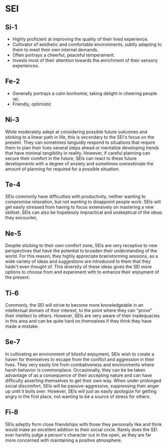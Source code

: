 # SEI

## Si-1

* Highly proficient at improving the quality of their lived experience. 
* Cultivator of aesthetic and comfortable environments, subtly adapting to them to meet their own internal demands. 
* Often portrays a cheerful, peaceful temperament.
* Invests most of their attention towards the enrichment of their sensory experiences. 

## Fe-2

* Generally portrays a calm bonhomie, taking delight in cheering people up.
* Friendly, optimistic

## Ni-3

While moderately adept at considering possible future outcomes and sticking to a linear path in life, this is secondary to the SEI's focus on the present. They can sometimes languidly respond to situations that require them to plan their lives several steps ahead or mentalize developing trends that have minimal tangibility in reality. However, if careful planning can secure their comfort in the future, SEIs can react to these future developments with a degree of anxiety and sometimes overestimate the amount of planning for required for a possible situation.

## Te-4

SEIs commonly have difficulties with productivity, neither wanting to compromise relaxation, but not wanting to disappoint people work. SEIs will get easily stressed from having to focus extensively on mastering a new skillset. SEIs can also be hopelessly impractical and unskeptical of the ideas they encounter,

## Ne-5

Despite sticking to their own comfort zone, SEIs are very receptive to new perspectives that have the potential to broaden their understanding of the world. For this reason, they highly appreciate brainstorming sessions, as a wide variety of ideas and suggestions are introduced to them that they hadn't even thought of. This diversity of these ideas gives the SEI more options to choose from and experiment with to enhance their enjoyment of the present.

## Ti-6

Commonly, the SEI will strive to become more knowledgeable in an intellectual domain of their interest, to the point where they can "prove" their intellect to others. However, SEIs are very aware of their inadequacies in this area and can be quite hard on themselves if they think they have made a mistake.

## Se-7

In cultivating an environment of blissful enjoyment, SEIs wish to create a haven for themselves to escape from the conflict and aggression in their lives. They very easily tire from combativeness and environments where harsh behavior is commonplace. Occasionally, they can be be taken advantage of as a consequence of their accepting nature and can have difficulty asserting themselves to get their own way. When under prolonged social discomfort, SEIs will be passive-aggressive, suppressing their anger up until it boils over. However, SEIs will just as easily apologize for getting angry in the first place, not wanting to be a source of stress for others.

## Fi-8

SEIs adeptly form close friendships with those they personally like and think would make an excellent addition to their social circle. Rarely does the SEI ever harshly judge a person's character out in the open, as they are far more concerned with maintaining a positive atmosphere.

